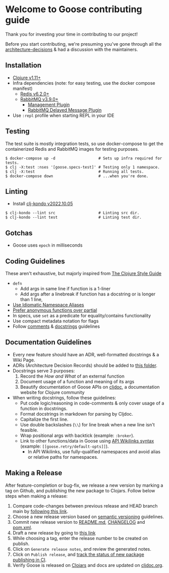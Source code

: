 Welcome to Goose contributing guide
========

Thank you for investing your time in contributing to our project!

Before you start contributing, we're presuming you've gone through all the [architecture-decisions](https://github.com/nilenso/goose/tree/main/architecture-decisions) & had a discussion with the maintainers.

Installation
--------

- [Clojure v1.11+](https://clojure.org/guides/install_clojure)
- Infra dependencies (note: for easy testing, use the docker compose manifest)
  - [Redis v6.2.0+](https://redis.io/docs/getting-started/installation/)
  - [RabbitMQ v3.9.0+](https://www.rabbitmq.com/download.html)
    - [Management Plugin](https://www.rabbitmq.com/management.html#getting-started)
    - [RabbitMQ Delayed Message Plugin](https://github.com/rabbitmq/rabbitmq-delayed-message-exchange)
- Use `:repl` profile when starting REPL in your IDE

Testing
--------

The test suite is mostly integration tests, so use docker-compose to get the containerized Redis and RabbitMQ images for testing purposes.

```shell
$ docker-compose up -d                   # Sets up infra required for tests.
$ clj -X:test :nses '[goose.specs-test]' # Testing only 1 namespace.
$ clj -X:test                            # Running all tests.
$ docker-compose down                    # ...when you're done.
```

Linting
--------
- Install [clj-kondo v2022.10.05](https://github.com/clj-kondo/clj-kondo/blob/master/doc/install.md#installation-script-macos-and-linux)

```shell
$ clj-kondo --lint src                   # Linting src dir.
$ clj-kondo --lint test                  # Linting test dir.
```

Gotchas
--------

- Goose uses `epoch` in milliseconds

Coding Guidelines
--------

These aren't exhaustive, but majorly inspired from [The Clojure Style Guide](https://guide.clojure.style)

- `defn`
  - Add args in same line if function is a 1-liner
  - Add args after a linebreak if function has a docstring or is longer than 1 line, 
- [Use Idiomatic Namespace Aliases](https://guide.clojure.style/#use-idiomatic-namespace-aliases)
- [Prefer anonymous functions over partial](https://guide.clojure.style/#anonymous-functions-vs-complement-comp-and-partial)
- In specs, use `set` as a predicate for equality/contains functionality
- Use compact metadata notation for flags
- Follow [comments](https://guide.clojure.style/#comments) & [docstrings](https://guide.clojure.style/#documentation) guidelines

Documentation Guidelines
--------

- Every new feature should have an ADR, well-formatted docstrings & a Wiki Page.
- ADRs (Architecture Decision Records) should be added to [this folder](https://github.com/nilenso/goose/tree/main/architecture-decisions).
- Docstrings serve 3 purposes:
  1. Record the _How and What_ of an external function
  1. Document usage of a function and meaning of its args
  1. Beautify documentation of Goose APIs on [cljdoc](https://cljdoc.org/d/com.nilenso/goose/), a documentation website for Clojure community
- When writing docstrings, follow these guidelines:
  - Put code logic/reasoning in code-comments & only cover usage of a function in docstrings.
  - Format docstrings in markdown for parsing by Cljdoc.
  - Capitalize the first line.
  - Use double backslashes (`\\`) for line break when a new line isn't feasible.
  - Wrap positional args with backtick (example: `:broker`).
  - Link to other functions/data in Goose using [API Wikilinks syntax](https://github.com/cljdoc/cljdoc/blob/master/doc/userguide/for-library-authors.adoc#use-api-wikilinks-from-docstrings) (example: `[[goose.retry/default-opts]]`).
    - In API Wikilinks, use fully-qualified namespaces and avoid alias or relative paths for namespaces.

Making a Release
--------

After feature-completion or bug-fix, we release a new version by marking a tag on Github, and publishing the new package to Clojars. Follow below steps when making a release:

1. Compare code-changes between previous release and HEAD branch main by [following this link](https://github.com/nilenso/goose/compare/0.4.0...main).
1. Choose a new release version based on [semantic versioning](https://semver.org/) guidelines.
1. Commit new release version to [README.md](./README.md), [CHANGELOG](./CHANGELOG.md) and [pom.xml](./pom.xml).
1. Draft a new release by going to [this link](https://github.com/nilenso/goose/releases/new)
1. While choosing a tag, enter the release number to be created on publish.
1. Click on `Generate release notes`, and review the generated notes.
1. Click on `Publish release`, and [track the status of new package publishing in CI](https://github.com/nilenso/goose/actions/workflows/publish.yml).
1. Verify Goose is released on [Clojars](https://clojars.org/com.nilenso/goose) and docs are updated on [cljdoc.org](https://cljdoc.org/d/com.nilenso/goose/).
